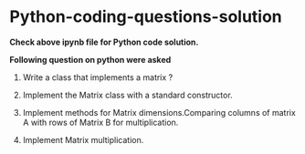 # Python-coding-questions-solution



 **Check above ipynb file for Python code solution.**
 
 **Following question on python were asked** 

1. Write a class that implements a matrix ?

2. Implement the Matrix class with a standard constructor.

3. Implement methods for Matrix dimensions.Comparing columns of matrix A with rows of Matrix B for multiplication.

4. Implement Matrix multiplication.
